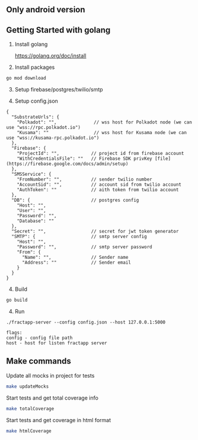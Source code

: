## Only android version

## Getting Started with golang

1. Install golang

   https://golang.org/doc/install


2. Install packages
```sh
go mod download
```

3. Setup firebase/postgres/twilio/smtp
   
4. Setup config.json
```
{
  "SubstrateUrls": {
    "Polkadot": "",              // wss host for Polkadot node (we can use "wss://rpc.polkadot.io")
    "Kusama": ""                 // wss host for Kusama node (we can use "wss://kusama-rpc.polkadot.io")
  },
  "Firebase": {
    "ProjectId": "",            // project id from firebase account
    "WithCredentialsFile": ""   // Firebase SDK privKey [file](https://firebase.google.com/docs/admin/setup)  
  },
  "SMSService": {
    "FromNumber": "",           // sender twilio number 
    "AccountSid": "",           // account sid from twilio account
    "AuthToken": ""             // aith token from twilio account
  },
  "DB": {                       // postgres config
    "Host": "",
    "User": "",
    "Password": "",
    "Database": ""
  },
  "Secret": "",                 // secret for jwt token generator
  "SMTP": {                     // smtp server config 
    "Host": "",      
    "Password": "",             // smtp server password
    "From": { 
      "Name": "",               // Sender name 
      "Address": ""             // Sender email 
    }
  }
}
```

4. Build
```sh
go build 
```

4. Run
```
./fractapp-server --config config.json --host 127.0.0.1:5000

flags:
config - config file path
host - host for listen fractapp server
```

## Make commands

Update all mocks in project for tests
```sh
make updateMocks
```

Start tests and get total coverage info
```sh
make totalCoverage
```

Start tests and get coverage in html format
```sh
make htmlCoverage
```
